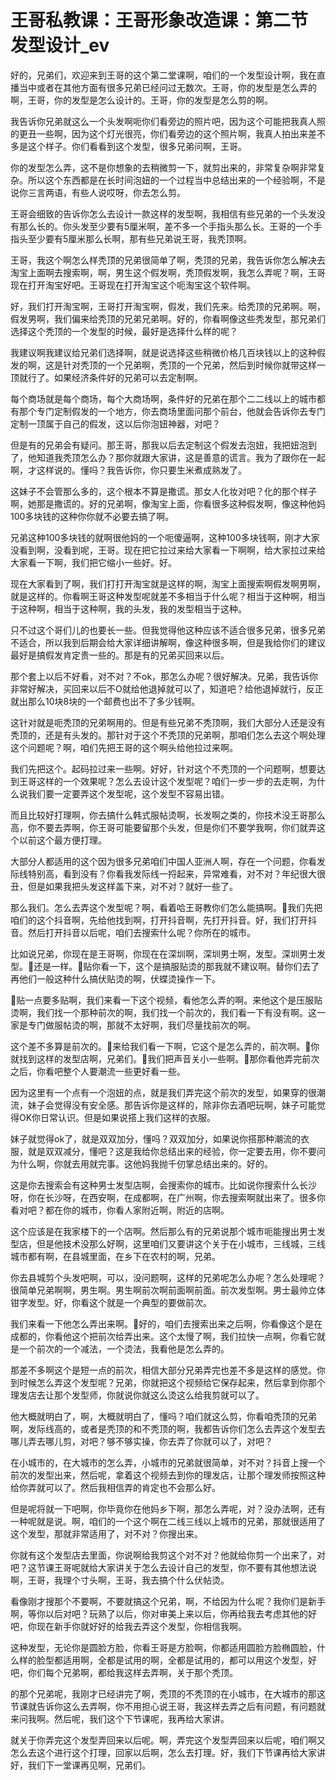 # 王哥私教课：王哥形象改造课：第二节 发型设计_ev

好的，兄弟们，欢迎来到王哥的这个第二堂课啊，咱们的一个发型设计啊，我在直播当中或者在其他方面有很多兄弟已经问过无数次。王哥，你的发型是怎么弄的啊，王哥，你的发型是怎么设计的。王哥，你的发型是怎么剪的啊。

我告诉你兄弟就这么一个头发啊呃你们看旁边的照片吧，因为这个可能把我真人照的更丑一些啊，因为这个灯光很亮，你们看旁边的这个照片啊，我真人拍出来差不多是这个样子。你们看看到这个发型，很多兄弟问啊，王哥。

你的发型怎么弄，这不是你想象的去稍微剪一下，就剪出来的，非常复杂啊非常复杂。所以这个东西都是在长时间泡妞的一个过程当中总结出来的一个经验啊，不是说你三言两语，有些人说哎呀，你去怎么剪。

王哥会细致的告诉你怎么去设计一款这样的发型啊，我相信有些兄弟的一个头发没有那么长的。你头发至少要有5厘米啊，差不多一个手指头那么长。王哥的一个手指头至少要有5厘米那么长啊，那有些兄弟说王哥，我秃顶啊。

王哥，我这个啊怎么样秃顶的兄弟很简单了啊，秃顶的兄弟，我告诉你怎么解决去淘宝上面啊去搜索啊，啊，男生这个假发啊，秃顶假发啊，我怎么弄呢？啊，王哥现在打开淘宝好吧。王哥现在打开淘宝这个呃淘宝这个软件啊。

好，我们打开淘宝啊，王哥打开淘宝啊，假发，我们先来。给秃顶的兄弟啊。啊，假发男啊，我们偏来给秃顶的兄弟兄弟啊。好的，你看啊像这些秃发型，那兄弟们选择这个秃顶的一个发型的时候，最好是选择什么样的呢？

我建议啊我建议给兄弟们选择啊，就是说选择这些稍微价格几百块钱以上的这种假发的啊，这是针对秃顶的一个兄弟啊，秃顶的一个兄弟，然后到时候你就带这样一顶就行了。如果经济条件好的兄弟可以去定制啊。

每个商场就是每个商场，每个大商场啊，条件好的兄弟在那个二二线以上的城市都有那个专门定制假发的一个地方，你去商场里面问那个前台，他就会告诉你去专门定制一顶属于自己的假发，这以后你泡妞神器，对吧？

但是有的兄弟会有疑问。那王哥，那我以后去定制这个假发去泡妞，我把妞泡到了，他知道我秃顶怎么办？那你就跟大家讲，这是善意的谎言。我为了跟你在一起啊，才这样说的。懂吗？我告诉你，你只要生米煮成熟发了。

这妹子不会管那么多的，这个根本不算是撒谎。那女人化妆对吧？化的那个样子啊，她那是撒谎的。好的兄弟啊，像淘宝上面，你看很多这种假发啊，像这种他妈100多块钱的这种你你就不必要去搞了啊。

兄弟这种100多块钱的就啊很他妈的一个呃傻逼啊，这种100多块钱啊，刚才大家没看到啊，没看到呢，王哥。现在把它拉过来给大家看一下啊啊，给大家拉过来给大家看一下啊，我们把它缩小一些好。好。

现在大家看到了啊，我们打打开淘宝就是这样的啊，淘宝上面搜索啊假发啊男啊，就是这样的。你看啊王哥这种发型呢就差不多相当于什么呢？相当于这种啊，相当于这种啊，相当于这种啊，我的头发，我的发型相当于这种。

只不过这个哥们儿的也要长一些。但我觉得他这种应该不适合很多兄弟，很多兄弟不适合，所以我到后期会给大家详细讲解啊，像这种很多啊，但是我给你们的建议最好是搞假发肯定贵一些的。那是有的兄弟买回来以后。

那个套上以后不好看，对不对？不ok，那怎么办呢？很好解决。兄弟，我告诉你非常好解决，买回来以后不O就给他退掉就可以了，知道吧？给他退掉就行，反正就出那么10块8块的一个邮费也出不了多少钱啊。

这针对就是呃秃顶的兄弟啊用的。但是有些兄弟不秃顶啊，我们大部分人还是没有秃顶的，还是有头发的。那针对于这个不秃顶的兄弟啊，那咱们怎么去这个啊处理这个问题呢？啊，咱们先把王哥的这个啊头给他拉过来啊。

我们先把这个。起码拉过来一些啊。好好，针对这个不秃顶的一个问题啊，想要达到王哥这样的一个效果呢？怎么去设计这个发型呢？咱们一步一步的去走啊，为什么说我们要一定要弄这个发型呢，这个发型不容易出错。

而且比较好打理啊，你去搞什么韩式服帖烫啊，长发啊之类的，你技术没王哥那么高，你不要去弄啊，你王哥可能要留那个头发，但是你们不要学我啊，你们就弄这个以前这个最方便打理。

大部分人都适用的这个因为很多兄弟咱们中国人亚洲人啊，存在一个问题，你看发际线特别高，看到没有？你看我发际线一捋起来，异常难看，对不对？年纪很大很丑，但是如果我把头发这样盖下来，对不对？就好一些了。

那么我们。怎么去弄这个发型呢？啊，看着哈王哥教你们怎么能搞啊。🎼我们先把咱们的这个抖音啊，先给他找到啊，打开抖音啊，先打开抖音。好，我们打开抖音。然后打开抖音以后呢，咱们去搜索什么呢？你所在的城市。

比如说兄弟，你现在是王哥啊，你现在在深圳啊，深圳男士啊，发型。深圳男士发型。🎼还是一样。🎼贴你看一下，这个是搞服贴烫的那我就不建议啊。替你们去了再他们一般这种什么搞伏贴烫的啊，伏蝶烫操作一下。

🎼贴一点要多贴啊，我们来看一下这个视频，看他怎么弄的啊。来他这个是压服贴烫啊，我们找一个那种前次的啊，我们找一个前次的，我们看一下有没有啊。这一家是专门做服帖烫的啊，那就不太好啊，我们尽量找前次的啊。

这个差不多算是前次的。🎼来给我们看一下啊，它这个是怎么弄的，前次啊。🎼你就找到这样的发型店啊，兄弟们。🎼我们把声音关小一些啊。🎼那你看他弄完前次之后，你看吧整个人要潮流一些更好看一些。

因为这里有一个点有一个泡妞的点，就是我们弄完这个前次的发型，如果穿的很潮流，妹子会觉得没有安全感。那告诉你是这样的，除非你去酒吧玩啊，妹子可能觉得OK你日常认识。但是如果说搭上我们这样的衣服。

妹子就觉得ok了，就是双双加分，懂吗？双双加分，如果说你搭那种潮流的衣服，就是双双减分，懂吧？这是我给你总结出来的经验，你一定要去用，你不要问为什么啊，你就去用就完事。这他妈我抛千仞掌总结出来的。好的。

这是你去搜索会有这种男士发型店啊，会搜索你的城市。比如说你搜索什么长沙呀，你在长沙呀，在西安啊，在成都啊，在广州啊，你去搜索啊就出来了。很多你看对吧？都在你的城市，你看人家附近啊，附近的店啊。

这个应该是在我家楼下的一个店啊。然后那么有的兄弟说那个城市呃能搜出男士发型店，但是他技术没那么好啊，这里咱们又要讲这个关于在小城市，三线城，三线城市都有啊，在县城里面，在乡下在农村的啊，兄弟。

你去县城剪个头发吧啊，可以，没问题啊，这样的兄弟呢怎么办呢？怎么处理呢？很简单兄弟啊啊，男生啊。男生啊前次啊前面啊前面。前次发型啊。男士最帅立体钳字发型。好，你看这个就是一个典型的要做前次。

我们来看一下他怎么弄出来啊。🎼好的，咱们去搜索出来之后啊，你看像这个是在成都的，你看他这个把前次给弄出来。这个太慢了啊，我们拉快一点啊，你看它就是一个前次的一个减法，一个烫法，我看他是怎么弄的。

那差不多啊这个是短一点的前次，相信大部分兄弟弄完也差不多是这样的感觉。你到时候怎么弄这个发型呢？兄弟，你就把这个视频给它保存起来，然后拿到你那个理发店去让那个发型师，你就说你就这么烫这么给我剪就可以了。

他大概就明白了，啊，大概就明白了，懂吗？咱们就这么剪，你看咱秃顶的兄弟啊，发际线高的，或者是秃顶的和不秃顶的啊，我都告诉你们怎么去弄这个发型去哪儿弄去哪儿剪，对吧？够不够实操，你去弄了你就可以了，对吧？

在小城市的，在大城市的怎么弄，小城市的兄弟就很简单，对不对？抖音上搜一个前次的发型出来，然后呢，拿着这个视频去到你的理发店，让那个理发师按照这种给你弄就可以了。然后我相信弄的肯定也不会那么好。

但是呢将就一下吧啊，你毕竟你在他妈乡下啊，那怎么弄呢，对？没办法啊，还有一种呢就是说。啊，咱们的一个这个啊在二线三线以上城市的兄弟，那就很适用了这个发型，那就非常适用了，对不对？你搜出来。

你就有这个发型店去里面，你说啊给我剪这个对不对？他就给你剪一个出来了，对吧？这节课王哥呢就给大家讲关于怎么去设计自己的发型，你不要有其他想法说啊，王哥，我理个寸头啊，王哥，我去搞个什么伏帖烫。

看像刚才搜那个不要啊，不要就搞这个兄弟，啊，不给因为什么呢？我你们是新手啊，等你以后对吧？玩熟了以后，你对审美上来以后，你再给我去考虑其他的好吧，你现在新手你就好好的给我去弄这个发型，你相信我啊。

这种发型，无论你是圆脸方脸，你看王哥是方脸啊，你都适用圆脸方脸椭圆脸，什么样的脸型都适用啊，全都是试用的啊，全都是试用的，都可以用这个发型，好吧，你们每个兄弟啊，都给我这样去弄啊，关于那个秃顶。

的那个兄弟呢，我刚才已经讲完了啊，秃顶的不秃顶的在小城市，在大城市的那这节课就告诉你这么去弄啊，你不用担心说王哥，我这样去弄之后有问题，有问题就来问我啊。然后呢，我们这个下节课呢，我再给大家讲。

就关于你弄完这个发型弄回来以后呢。啊，弄完这个发型弄回来以后呢，咱们啊又怎么去这个进行这个打理，回家以后啊，怎么去打理。好，我们下节课再给大家讲好，我们下一堂课再见啊，兄弟们。


